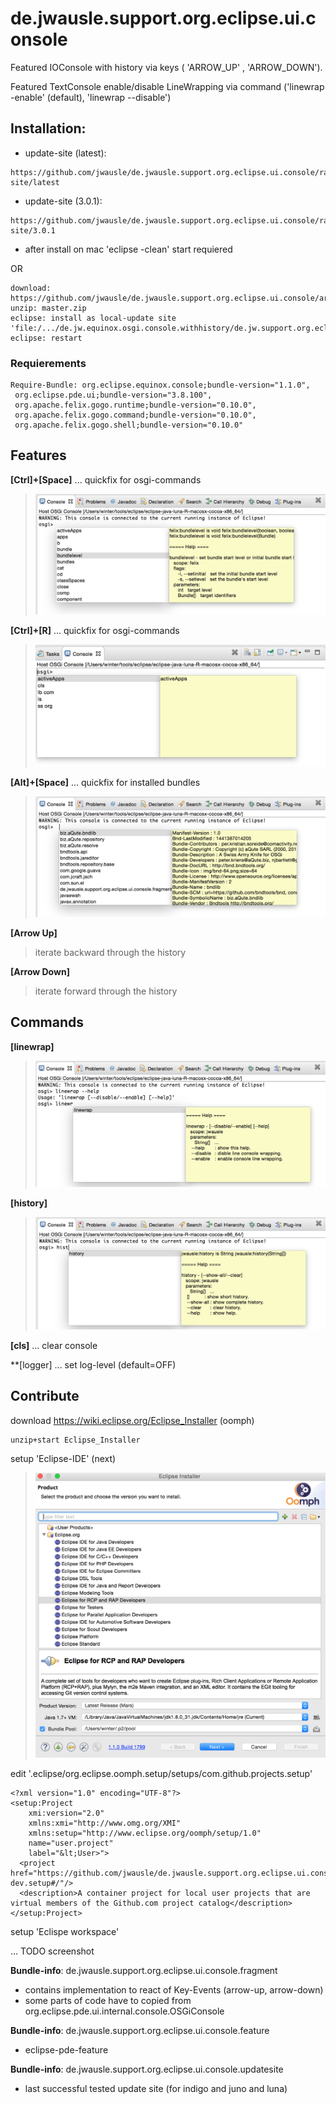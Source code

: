 de.jwausle.support.org.eclipse.ui.console
========================================

Featured IOConsole with history via keys ( 'ARROW_UP' , 'ARROW_DOWN').

Featured TextConsole enable/disable LineWrapping via command ('linewrap -enable' (default), 'linewrap --disable')


## Installation:
- update-site (latest): 

```
https://github.com/jwausle/de.jwausle.support.org.eclipse.ui.console/raw/master/de.jwausle.support.org.eclipse.ui.console.updatesite/update-site/latest
```

- update-site (3.0.1): 

```
https://github.com/jwausle/de.jwausle.support.org.eclipse.ui.console/raw/master/de.jwausle.support.org.eclipse.ui.console.updatesite/update-site/3.0.1
```

- after install on mac 'eclipse -clean' start requiered 

OR

```
download: https://github.com/jwausle/de.jwausle.support.org.eclipse.ui.console/archive/master.zip
unzip: master.zip
eclipse: install as local-update site 'file:/.../de.jw.equinox.osgi.console.withhistory/de.jw.support.org.eclipse.pde.ui.updatesite/updatesite/3.0.0'
eclipse: restart 
```

### Requierements

```
Require-Bundle: org.eclipse.equinox.console;bundle-version="1.1.0",
 org.eclipse.pde.ui;bundle-version="3.8.100",
 org.apache.felix.gogo.runtime;bundle-version="0.10.0",
 org.apache.felix.gogo.command;bundle-version="0.10.0",
 org.apache.felix.gogo.shell;bundle-version="0.10.0"
```
## Features

**[Ctrl]+[Space]** ... quickfix for osgi-commands
> ![Screenshot-ctrl-space.png](https://github.com/jwausle/de.jw.equinox.osgi.console.withhistory/raw/master/img/Screenshot-ctrl-space.png)

**[Ctrl]+[R]** ... quickfix for osgi-commands
> ![screenshot-ctrl-R.png](https://github.com/jwausle/de.jw.equinox.osgi.console.withhistory/raw/master/img/screenshot-ctrl-r.png)


**[Alt]+[Space]** ... quickfix for installed bundles
> ![Screenshot-alt-space.png](https://github.com/jwausle/de.jw.equinox.osgi.console.withhistory/raw/master/img/Screenshot-alt-space.png)

**[Arrow Up]** 
> iterate backward through the history

**[Arrow Down]** 
> iterate forward through the history


## Commands

**[linewrap]**
> ![Screenshot-linewrap.png](https://github.com/jwausle/de.jw.equinox.osgi.console.withhistory/raw/master/img/Screenshot-linewrap.png)

**[history]**
> ![Screenshot-history.png](https://github.com/jwausle/de.jw.equinox.osgi.console.withhistory/raw/master/img/Screenshot-history.png)

**[cls]** ... clear console

**[logger] ... set log-level (default=OFF)

## Contribute

download https://wiki.eclipse.org/Eclipse_Installer (oomph)

```
unzip+start Eclipse_Installer
```

setup 'Eclipse-IDE' (next)

> ![screenshot-oomph-01.png](https://github.com/jwausle/de.jw.equinox.osgi.console.withhistory/raw/master/img/screenshot-oomph-01.png)


edit '.eclipse/org.eclipse.oomph.setup/setups/com.github.projects.setup'

```
<?xml version="1.0" encoding="UTF-8"?>
<setup:Project
    xmi:version="2.0"
    xmlns:xmi="http://www.omg.org/XMI"
    xmlns:setup="http://www.eclipse.org/oomph/setup/1.0"
    name="user.project"
    label="&lt;User>">
  <project href="https://github.com/jwausle/de.jwausle.support.org.eclipse.ui.console/raw/master/de.jwausle.support.org.eclipse.ui.console.oomph/oomph-dev.setup#/"/>
  <description>A container project for local user projects that are virtual members of the Github.com project catalog</description>
</setup:Project>
```

setup 'Eclispe workspace'

... TODO screenshot



**Bundle-info**: de.jwausle.support.org.eclipse.ui.console.fragment
- contains implementation to react of Key-Events (arrow-up, arrow-down)
- some parts of code have to copied from org.eclipse.pde.ui.internal.console.OSGiConsole 

**Bundle-info**: de.jwausle.support.org.eclipse.ui.console.feature
- eclipse-pde-feature 

**Bundle-info**: de.jwausle.support.org.eclipse.ui.console.updatesite
- last successful tested update site (for indigo and juno and luna)
